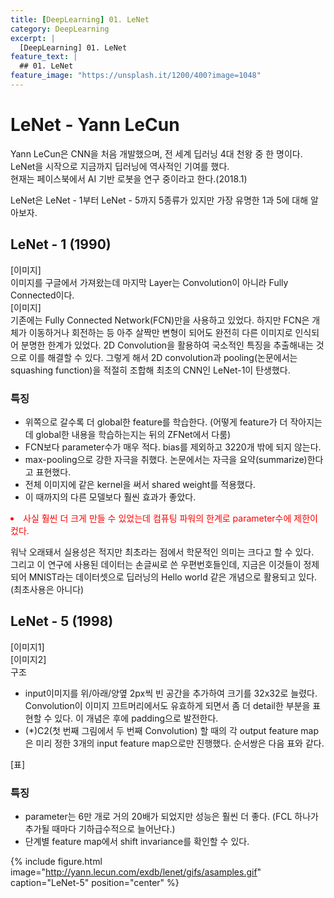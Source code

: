 ```yaml
---
title: [DeepLearning] 01. LeNet
category: DeepLearning
excerpt: |
  [DeepLearning] 01. LeNet
feature_text: |
  ## 01. LeNet
feature_image: "https://unsplash.it/1200/400?image=1048"
---
```


# LeNet - Yann LeCun
Yann LeCun은 CNN을 처음 개발했으며, 전 세계 딥러닝 4대 천왕 중 한 명이다.<br>
LeNet을 시작으로 지금까지 딥러닝에 역사적인 기여를 했다.<br>
현재는 페이스북에서 AI 기반 로봇을 연구 중이라고 한다.(2018.1)<br>

LeNet은 LeNet - 1부터 LeNet - 5까지 5종류가 있지만 가장 유명한 1과 5에 대해 알아보자.

## LeNet - 1 (1990)
[이미지]<br>
이미지를 구글에서 가져왔는데 마지막 Layer는 Convolution이 아니라 Fully Connected이다.<br>
[이미지]<br>
기존에는 Fully Connected Network(FCN)만을 사용하고 있었다.
하지만 FCN은 개체가 이동하거나 회전하는 등 아주 살짝만 변형이 되어도 완전히 다른 이미지로 인식되어 분명한 한계가 있었다.
2D Convolution을 활용하여 국소적인 특징을 추출해내는 것으로 이를 해결할 수 있다.
그렇게 해서 2D convolution과 pooling(논문에서는 squashing function)을 적절히 조합해 최초의 CNN인 LeNet-1이 탄생했다.<br>

### 특징
- 위쪽으로 갈수록 더 global한 feature를 학습한다. (어떻게 feature가 더 작아지는데 global한 내용을 학습하는지는 뒤의 ZFNet에서 다룸)
- FCN보다 parameter수가 매우 적다. bias를 제외하고 3220개 밖에 되지 않는다.
- max-pooling으로 강한 자극을 취했다. 논문에서는 자극을 요약(summarize)한다고 표현했다.
- 전체 이미지에 같은 kernel을 써서 shared weight를 적용했다.
- 이 때까지의 다른 모델보다 훨씬 효과가 좋았다.
<li style='color:red'>사실 훨씬 더 크게 만들 수 있었는데 컴퓨팅 파워의 한계로 parameter수에 제한이 컸다.</li>

워낙 오래돼서 실용성은 적지만 최초라는 점에서 학문적인 의미는 크다고 할 수 있다.<br>
그리고 이 연구에 사용된 데이터는 손글씨로 쓴 우편번호들인데, 지금은 이것들이 정제되어 MNIST라는 데이터셋으로 딥러닝의 Hello world 같은 개념으로 활용되고 있다. (최초사용은 아니다)<br>


## LeNet - 5 (1998)
[이미지1]<br>
[이미지2]<br>
구조
- input이미지를 위/아래/양옆 2px씩 빈 공간을 추가하여 크기를 32x32로 늘렸다.
Convolution이 이미지 끄트머리에서도 유효하게 되면서 좀 더 detail한 부분을 표현할 수 있다.
이 개념은 후에 padding으로 발전한다.
- (\*)C2(첫 번째 그림에서 두 번째 Convolution) 할 때의 각 output feature map은 미리 정한 3개의 input feature map으로만 진행했다. 순서쌍은 다음 표와 같다.<br>

[표]<br>

### 특징
- parameter는 6만 개로 거의 20배가 되었지만 성능은 훨씬 더 좋다. (FCL 하나가 추가될 때마다 기하급수적으로 늘어난다.)
- 단계별 feature map에서 shift invariance를 확인할 수 있다.

{% include figure.html image="http://yann.lecun.com/exdb/lenet/gifs/asamples.gif" caption="LeNet-5" position="center" %}
